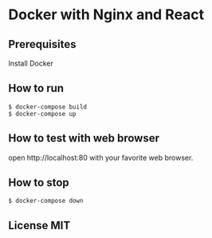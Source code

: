 # Docker with Nginx and React

## Prerequisites
Install Docker

## How to run
    $ docker-compose build
    $ docker-compose up

## How to test with web browser
open http://localhost:80 with your favorite web browser.

## How to stop
    $ docker-compose down

## License MIT